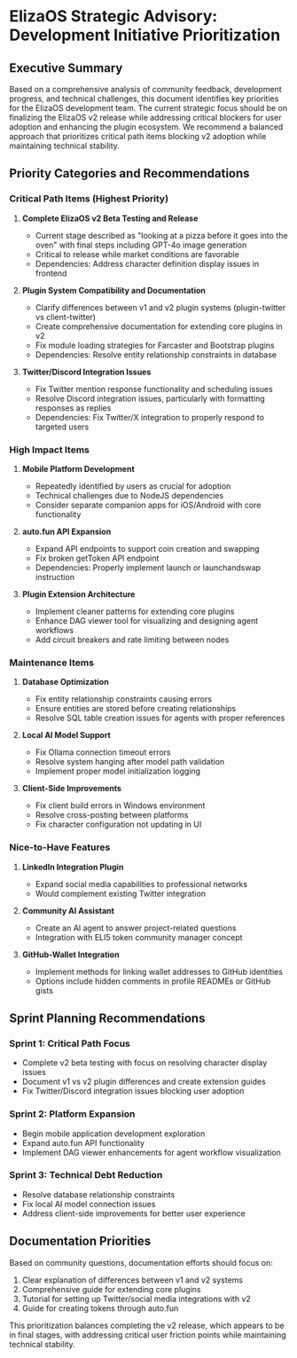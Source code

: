 # ElizaOS Strategic Advisory: Development Initiative Prioritization

## Executive Summary
Based on a comprehensive analysis of community feedback, development progress, and technical challenges, this document identifies key priorities for the ElizaOS development team. The current strategic focus should be on finalizing the ElizaOS v2 release while addressing critical blockers for user adoption and enhancing the plugin ecosystem. We recommend a balanced approach that prioritizes critical path items blocking v2 adoption while maintaining technical stability.

## Priority Categories and Recommendations

### Critical Path Items (Highest Priority)
1. **Complete ElizaOS v2 Beta Testing and Release**
   - Current stage described as "looking at a pizza before it goes into the oven" with final steps including GPT-4o image generation
   - Critical to release while market conditions are favorable
   - Dependencies: Address character definition display issues in frontend

2. **Plugin System Compatibility and Documentation**
   - Clarify differences between v1 and v2 plugin systems (plugin-twitter vs client-twitter)
   - Create comprehensive documentation for extending core plugins in v2
   - Fix module loading strategies for Farcaster and Bootstrap plugins
   - Dependencies: Resolve entity relationship constraints in database

3. **Twitter/Discord Integration Issues**
   - Fix Twitter mention response functionality and scheduling issues
   - Resolve Discord integration issues, particularly with formatting responses as replies
   - Dependencies: Fix Twitter/X integration to properly respond to targeted users

### High Impact Items
1. **Mobile Platform Development**
   - Repeatedly identified by users as crucial for adoption
   - Technical challenges due to NodeJS dependencies
   - Consider separate companion apps for iOS/Android with core functionality

2. **auto.fun API Expansion**
   - Expand API endpoints to support coin creation and swapping
   - Fix broken getToken API endpoint
   - Dependencies: Properly implement launch or launchandswap instruction

3. **Plugin Extension Architecture**
   - Implement cleaner patterns for extending core plugins 
   - Enhance DAG viewer tool for visualizing and designing agent workflows
   - Add circuit breakers and rate limiting between nodes

### Maintenance Items
1. **Database Optimization**
   - Fix entity relationship constraints causing errors
   - Ensure entities are stored before creating relationships
   - Resolve SQL table creation issues for agents with proper references

2. **Local AI Model Support**
   - Fix Ollama connection timeout errors
   - Resolve system hanging after model path validation
   - Implement proper model initialization logging

3. **Client-Side Improvements**
   - Fix client build errors in Windows environment
   - Resolve cross-posting between platforms
   - Fix character configuration not updating in UI

### Nice-to-Have Features
1. **LinkedIn Integration Plugin**
   - Expand social media capabilities to professional networks
   - Would complement existing Twitter integration

2. **Community AI Assistant**
   - Create an AI agent to answer project-related questions
   - Integration with ELI5 token community manager concept

3. **GitHub-Wallet Integration**
   - Implement methods for linking wallet addresses to GitHub identities
   - Options include hidden comments in profile READMEs or GitHub gists

## Sprint Planning Recommendations

### Sprint 1: Critical Path Focus
- Complete v2 beta testing with focus on resolving character display issues
- Document v1 vs v2 plugin differences and create extension guides
- Fix Twitter/Discord integration issues blocking user adoption

### Sprint 2: Platform Expansion
- Begin mobile application development exploration
- Expand auto.fun API functionality
- Implement DAG viewer enhancements for agent workflow visualization

### Sprint 3: Technical Debt Reduction
- Resolve database relationship constraints
- Fix local AI model connection issues
- Address client-side improvements for better user experience

## Documentation Priorities
Based on community questions, documentation efforts should focus on:
1. Clear explanation of differences between v1 and v2 systems
2. Comprehensive guide for extending core plugins
3. Tutorial for setting up Twitter/social media integrations with v2
4. Guide for creating tokens through auto.fun

This prioritization balances completing the v2 release, which appears to be in final stages, with addressing critical user friction points while maintaining technical stability.